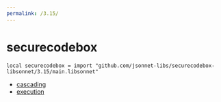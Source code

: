 ```yaml
---
permalink: /3.15/
---
```


# securecodebox

```jsonnet
local securecodebox = import "github.com/jsonnet-libs/securecodebox-libsonnet/3.15/main.libsonnet"
```



* [cascading](cascading/index.md)
* [execution](execution/index.md)